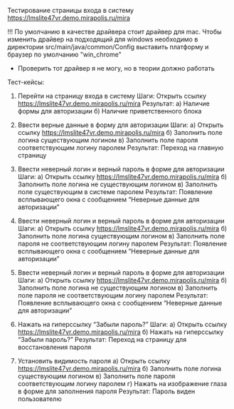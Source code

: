 Тестирование страницы входа в систему https://lmslite47vr.demo.mirapolis.ru/mira

!!! По умолчанию в качестве драйвера стоит драйвер для mac.
  Чтобы изменить драйвер на подходящий для windows необходимо в директории src/main/java/common/Config выставить платформу и браузер по умолчанию "win_chrome"  
  * Проверить тот драйвер я не могу, но в теории должно работать

  Тест-кейсы:

  1. Перейти на страницу входа в систему
  Шаги: Открыть ссылку https://lmslite47vr.demo.mirapolis.ru/mira
  Результат: 
  а) Наличие формы для авторизации
  б) Наличие приветственного блока

  2. Ввести верные данные в форму для авторизации
  Шаги: 
  а) Открыть ссылку https://lmslite47vr.demo.mirapolis.ru/mira
  б) Заполнить поле логина существующим логином
  в) Заполнить поле пароля соответствующим логину паролем
  Результат: Переход на главную страницу

  3. Ввести неверный логин и верный пароль в форме для авторизации
  Шаги:
  а) Открыть ссылку https://lmslite47vr.demo.mirapolis.ru/mira
  б) Заполнить поле логина не существующим логином
  в) Заполнить поле существующим в системе паролем
  Результат: Появление всплывающего окна с сообщением “Неверные данные для авторизации”

  4. Ввести неверный логин и верный пароль в форме для авторизации
  Шаги:
  а) Открыть ссылку https://lmslite47vr.demo.mirapolis.ru/mira
  б) Заполнить поле логина существующим логином
  в) Заполнить поле пароля не соответствующим логину паролем
  Результат: Появление всплывающего окна с сообщением “Неверные данные для авторизации”

  5. Ввести неверный логин и верный пароль в форме для авторизации
  Шаги:
  а) Открыть ссылку https://lmslite47vr.demo.mirapolis.ru/mira
  б) Заполнить поле логина не существующим логином
  в) Заполнить поле пароля не соответствующим логину паролем
  Результат: Появление всплывающего окна с сообщением “Неверные данные для авторизации”

  6. Нажать на гиперссылку “Забыли пароль?”
  Шаги: 
  а) Открыть ссылку https://lmslite47vr.demo.mirapolis.ru/mira
  б) Нажать на гиперссылку “Забыли пароль?”
  Результат: Переход на страницу для восстановления пароля 

  7. Установить видимость пароля
  а) Открыть ссылку https://lmslite47vr.demo.mirapolis.ru/mira
  б) Заполнить поле логина существующим логином
  в) Заполнить поле пароля соответствующим логину паролем
  г) Нажать на изображение глаза в форме для заполнения пароля
  Результат: Пароль виден пользователю
